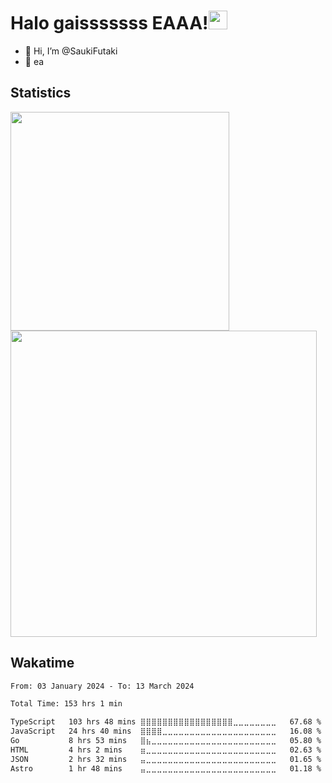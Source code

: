 # Halo  gaisssssss EAAA!<img src="https://media.giphy.com/media/hvRJCLFzcasrR4ia7z/giphy.gif" width="30">

- 👋 Hi, I’m @SaukiFutaki
-  👀 ea 
 
## Statistics

<div>
  
  <img src="https://github-readme-stats.vercel.app/api/top-langs/?username=SaukiFutaki&theme=vue-dark&show_icons=true&hide_border=true&layout=compact" width="350">
  <img src="https://github-readme-streak-stats.herokuapp.com/?user=SaukiFutaki&theme=vue-dark&hide_border=true" width="490">
</div>



## Wakatime

<!--START_SECTION:waka-->

```txt
From: 03 January 2024 - To: 13 March 2024

Total Time: 153 hrs 1 min

TypeScript   103 hrs 48 mins ⣿⣿⣿⣿⣿⣿⣿⣿⣿⣿⣿⣿⣿⣿⣿⣿⣿⣀⣀⣀⣀⣀⣀⣀⣀   67.68 %
JavaScript   24 hrs 40 mins  ⣿⣿⣿⣿⣀⣀⣀⣀⣀⣀⣀⣀⣀⣀⣀⣀⣀⣀⣀⣀⣀⣀⣀⣀⣀   16.08 %
Go           8 hrs 53 mins   ⣿⣦⣀⣀⣀⣀⣀⣀⣀⣀⣀⣀⣀⣀⣀⣀⣀⣀⣀⣀⣀⣀⣀⣀⣀   05.80 %
HTML         4 hrs 2 mins    ⣶⣀⣀⣀⣀⣀⣀⣀⣀⣀⣀⣀⣀⣀⣀⣀⣀⣀⣀⣀⣀⣀⣀⣀⣀   02.63 %
JSON         2 hrs 32 mins   ⣤⣀⣀⣀⣀⣀⣀⣀⣀⣀⣀⣀⣀⣀⣀⣀⣀⣀⣀⣀⣀⣀⣀⣀⣀   01.65 %
Astro        1 hr 48 mins    ⣤⣀⣀⣀⣀⣀⣀⣀⣀⣀⣀⣀⣀⣀⣀⣀⣀⣀⣀⣀⣀⣀⣀⣀⣀   01.18 %
```

<!--END_SECTION:waka-->


